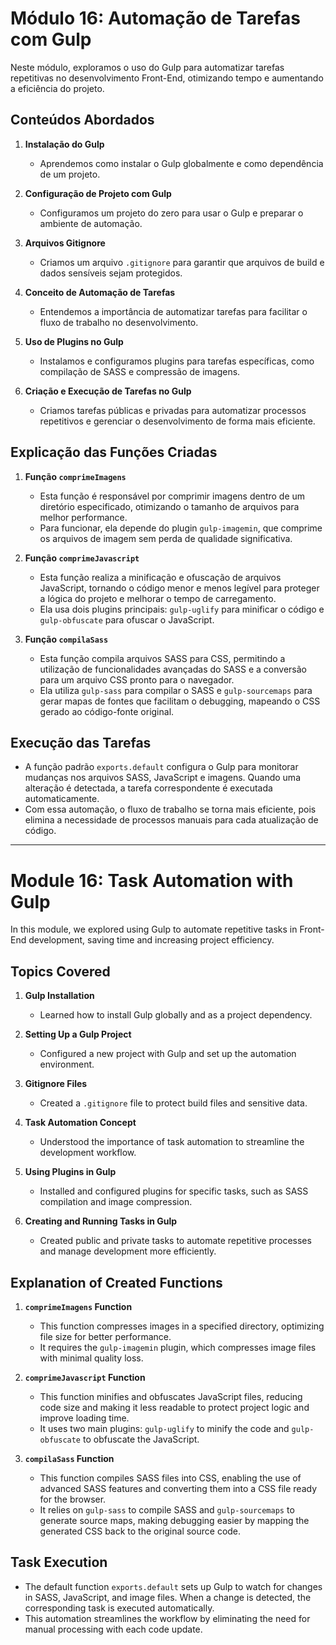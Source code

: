 
# Módulo 16: Automação de Tarefas com Gulp

Neste módulo, exploramos o uso do Gulp para automatizar tarefas repetitivas no desenvolvimento Front-End, otimizando tempo e aumentando a eficiência do projeto.

## Conteúdos Abordados

1. **Instalação do Gulp**
   - Aprendemos como instalar o Gulp globalmente e como dependência de um projeto.

2. **Configuração de Projeto com Gulp**
   - Configuramos um projeto do zero para usar o Gulp e preparar o ambiente de automação.

3. **Arquivos Gitignore**
   - Criamos um arquivo `.gitignore` para garantir que arquivos de build e dados sensíveis sejam protegidos.

4. **Conceito de Automação de Tarefas**
   - Entendemos a importância de automatizar tarefas para facilitar o fluxo de trabalho no desenvolvimento.

5. **Uso de Plugins no Gulp**
   - Instalamos e configuramos plugins para tarefas específicas, como compilação de SASS e compressão de imagens.

6. **Criação e Execução de Tarefas no Gulp**
   - Criamos tarefas públicas e privadas para automatizar processos repetitivos e gerenciar o desenvolvimento de forma mais eficiente.

## Explicação das Funções Criadas

1. **Função `comprimeImagens`**
   - Esta função é responsável por comprimir imagens dentro de um diretório especificado, otimizando o tamanho de arquivos para melhor performance. 
   - Para funcionar, ela depende do plugin `gulp-imagemin`, que comprime os arquivos de imagem sem perda de qualidade significativa.

2. **Função `comprimeJavascript`**
   - Esta função realiza a minificação e ofuscação de arquivos JavaScript, tornando o código menor e menos legível para proteger a lógica do projeto e melhorar o tempo de carregamento.
   - Ela usa dois plugins principais: `gulp-uglify` para minificar o código e `gulp-obfuscate` para ofuscar o JavaScript.

3. **Função `compilaSass`**
   - Esta função compila arquivos SASS para CSS, permitindo a utilização de funcionalidades avançadas do SASS e a conversão para um arquivo CSS pronto para o navegador.
   - Ela utiliza `gulp-sass` para compilar o SASS e `gulp-sourcemaps` para gerar mapas de fontes que facilitam o debugging, mapeando o CSS gerado ao código-fonte original.

## Execução das Tarefas

- A função padrão `exports.default` configura o Gulp para monitorar mudanças nos arquivos SASS, JavaScript e imagens. Quando uma alteração é detectada, a tarefa correspondente é executada automaticamente.
- Com essa automação, o fluxo de trabalho se torna mais eficiente, pois elimina a necessidade de processos manuais para cada atualização de código.

---

# Module 16: Task Automation with Gulp

In this module, we explored using Gulp to automate repetitive tasks in Front-End development, saving time and increasing project efficiency.

## Topics Covered

1. **Gulp Installation**
   - Learned how to install Gulp globally and as a project dependency.

2. **Setting Up a Gulp Project**
   - Configured a new project with Gulp and set up the automation environment.

3. **Gitignore Files**
   - Created a `.gitignore` file to protect build files and sensitive data.

4. **Task Automation Concept**
   - Understood the importance of task automation to streamline the development workflow.

5. **Using Plugins in Gulp**
   - Installed and configured plugins for specific tasks, such as SASS compilation and image compression.

6. **Creating and Running Tasks in Gulp**
   - Created public and private tasks to automate repetitive processes and manage development more efficiently.

## Explanation of Created Functions

1. **`comprimeImagens` Function**
   - This function compresses images in a specified directory, optimizing file size for better performance.
   - It requires the `gulp-imagemin` plugin, which compresses image files with minimal quality loss.

2. **`comprimeJavascript` Function**
   - This function minifies and obfuscates JavaScript files, reducing code size and making it less readable to protect project logic and improve loading time.
   - It uses two main plugins: `gulp-uglify` to minify the code and `gulp-obfuscate` to obfuscate the JavaScript.

3. **`compilaSass` Function**
   - This function compiles SASS files into CSS, enabling the use of advanced SASS features and converting them into a CSS file ready for the browser.
   - It relies on `gulp-sass` to compile SASS and `gulp-sourcemaps` to generate source maps, making debugging easier by mapping the generated CSS back to the original source code.

## Task Execution

- The default function `exports.default` sets up Gulp to watch for changes in SASS, JavaScript, and image files. When a change is detected, the corresponding task is executed automatically.
- This automation streamlines the workflow by eliminating the need for manual processing with each code update.
